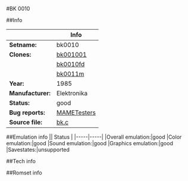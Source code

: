 #BK 0010

##Info

||Info|
|-----|-----|
|**Setname:**|bk0010
|**Clones:**|[bk001001](bk001001.md)
||[bk0010fd](bk0010fd.md)
||[bk0011m](bk0011m.md)
|**Year:**|1985
|**Manufacturer:**|Elektronika
|**Status:**|good
|**Bug reports:**|[MAMETesters](http://mametesters.org/view_all_set.php?type=1&temporary=y&search=bk.c)
|**Source file:**|[bk.c](https://github.com/mamedev/mame/blob/master/src/mess/drivers/bk.c)

##Emulation info
|| Status |
|-----|-----|
|Overall emulation:|good
|Color emulation:|good
|Sound emulation:|good
|Graphics emulation:|good
|Savestates:|unsupported

##Tech info

##Romset info

<!--- START OF EDITED COMMENT DO NOT TOUCH TEXT ABOVE-->
